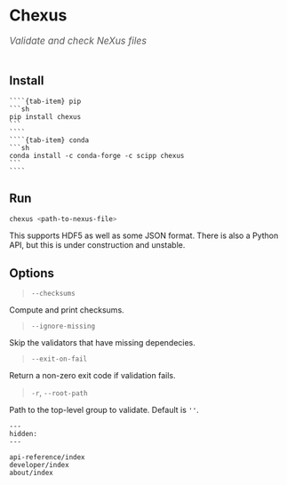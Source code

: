 # Chexus

<span style="font-size:1.2em;font-style:italic;color:#5a5a5a">
  Validate and check NeXus files
  </br></br>
</span>

## Install

`````{tab-set}
````{tab-item} pip
```sh
pip install chexus
```
````
````{tab-item} conda
```sh
conda install -c conda-forge -c scipp chexus
```
````
`````

## Run

```bash
chexus <path-to-nexus-file>
```

This supports HDF5 as well as some JSON format.
There is also a Python API, but this is under construction and unstable.

## Options

> `--checksums`

Compute and print checksums.


> `--ignore-missing`

Skip the validators that have missing dependecies.

> `--exit-on-fail`

Return a non-zero exit code if validation fails.

> `-r`, `--root-path`

Path to the top-level group to validate. Default is `''`.


```{toctree}
---
hidden:
---

api-reference/index
developer/index
about/index
```
